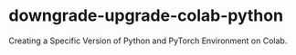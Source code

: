 # downgrade-upgrade-colab-python
Creating a Specific Version of Python and PyTorch Environment on Colab.
